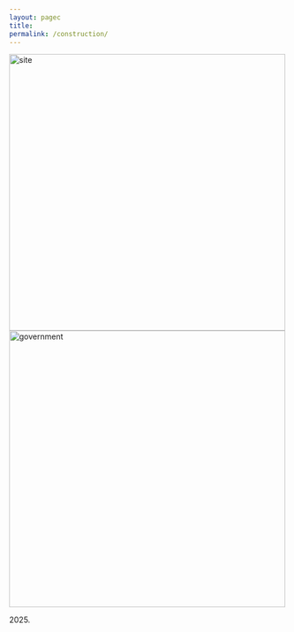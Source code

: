 ```yaml
---
layout: pagec
title: 
permalink: /construction/
---
```


<img src="{{site.baseurl}}/assets/images/university_buildings/oxford/oii/construction2.jpg" alt="site" width="500"/>
<img src="{{site.baseurl}}/assets/images/university_buildings/oxford/oii/construction1.jpg" alt="government" width="500"/>
<p>2025.</p>

